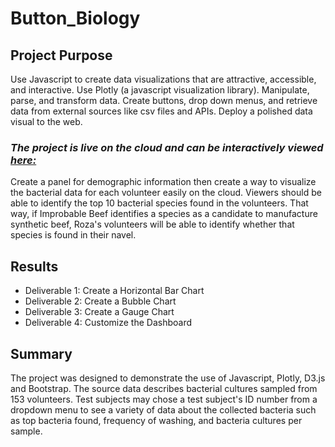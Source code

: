 # Button_Biology

## Project Purpose
Use Javascript to create data visualizations that are attractive, accessible, and interactive. Use Plotly (a javascript visualization library). Manipulate, parse, and transform data. Create buttons, drop down menus, and retrieve data from external sources like csv files and APIs. Deploy a polished data visual to the web. 

### *The project is live on the cloud and can be interactively viewed **[here:](https://angienoelhaverly.github.io/Button_Biology/)***

Create a panel for demographic information then create a way to visualize the bacterial data for each volunteer easily on the cloud. Viewers should be able to identify the top 10 bacterial species found in the volunteers. That way, if Improbable Beef identifies a species as a candidate to manufacture synthetic beef, Roza's volunteers will be able to identify whether that species is found in their navel. 

## Results
* Deliverable 1: Create a Horizontal Bar Chart
* Deliverable 2: Create a Bubble Chart
* Deliverable 3: Create a Gauge Chart
* Deliverable 4: Customize the Dashboard

## Summary
The project was designed to demonstrate the use of Javascript, Plotly, D3.js and Bootstrap. The source data describes bacterial cultures sampled from 153 volunteers. Test subjects may chose a test subject's ID number from a dropdown menu to see a variety of data about the collected bacteria such as top bacteria found, frequency of washing, and bacteria cultures per sample. 
